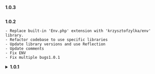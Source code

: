 **1.0.3**
```text

```

**1.0.2**
```text
- Replace built-in 'Env.php' extension with 'krzysztofzylka/env' library.
- Refactor codebase to use specific libraries
- Update library versions and use Reflection
- Update comments
- Fix ENV
- Fix multiple bugs1.0.1
```

<details>
  <summary><b>1.0.1</b></summary>

```text
- Remove VUE view
- Create del method in model
- Set init variable in DebugBar as public
- Add twig
- Optimize imports
- Cleanup code
- Fix small bug
- Add src path
- Action variable in view is now default null
- Update composer.json
- Optimalization code
```
</details>